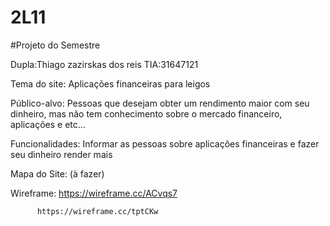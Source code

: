 # 2L11

#Projeto do Semestre

Dupla:Thiago zazirskas dos reis TIA:31647121

Tema do site: Aplicações financeiras para leigos

Público-alvo: Pessoas que desejam obter um rendimento maior com seu dinheiro, mas não tem conhecimento sobre o mercado financeiro, aplicações e etc...

Funcionalidades: Informar as pessoas sobre aplicações financeiras e fazer seu dinheiro render mais

Mapa do Site: (à fazer)

Wireframe: https://wireframe.cc/ACvqs7

          https://wireframe.cc/tptCKw
